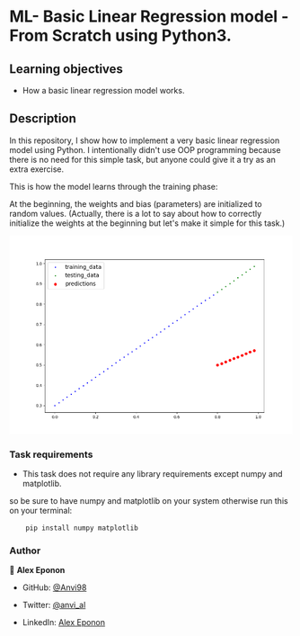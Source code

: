 # ML- Basic Linear Regression model - From Scratch using Python3.

## Learning objectives

- How a basic linear regression model works.


## Description

In this repository, I show how to implement a very basic linear regression model using Python. I intentionally didn't use OOP programming because there is no need for this simple task, but anyone could give it a try as an extra exercise.


This is how the model learns through the training phase:

At the beginning, the weights and bias (parameters) are initialized to random values. (Actually, there is a lot to say about how to correctly initialize the weights at the beginning but let's make it simple for this task.)

![screen](regression_learning.gif)


### Task requirements

- This task does not require any library requirements except numpy and matplotlib.

so be sure to have numpy and matplotlib on your system otherwise run this on your terminal:

```
    pip install numpy matplotlib
```


### Author

👤 **Alex Eponon**
​
- GitHub: [@Anvi98](https://github.com/Anvi98)

- Twitter: [@anvi_al](https://twitter.com/anvi_al)

- LinkedIn: [Alex Eponon](https://www.linkedin.com/in/anvi-alex-eponon/)

